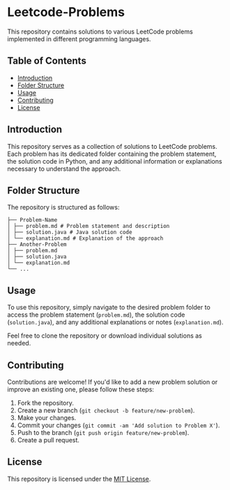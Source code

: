 # Leetcode-Problems

This repository contains solutions to various LeetCode problems implemented in different programming languages.

## Table of Contents

- [Introduction](#introduction)
- [Folder Structure](#folder-structure)
- [Usage](#usage)
- [Contributing](#contributing)
- [License](#license)

## Introduction

This repository serves as a collection of solutions to LeetCode problems. Each problem has its dedicated folder containing the problem statement, the solution code in Python, and any additional information or explanations necessary to understand the approach.

## Folder Structure

The repository is structured as follows:

```
├── Problem-Name
│ ├── problem.md # Problem statement and description
│ ├── solution.java # Java solution code
│ └── explanation.md # Explanation of the approach
├── Another-Problem
│ ├── problem.md
│ ├── solution.java
│ └── explanation.md
└── ...
```

## Usage

To use this repository, simply navigate to the desired problem folder to access the problem statement (`problem.md`), the solution code (`solution.java`), and any additional explanations or notes (`explanation.md`).

Feel free to clone the repository or download individual solutions as needed.

## Contributing

Contributions are welcome! If you'd like to add a new problem solution or improve an existing one, please follow these steps:

1. Fork the repository.
2. Create a new branch (`git checkout -b feature/new-problem`).
3. Make your changes.
4. Commit your changes (`git commit -am 'Add solution to Problem X'`).
5. Push to the branch (`git push origin feature/new-problem`).
6. Create a pull request.

## License

This repository is licensed under the [MIT License](LICENSE).
